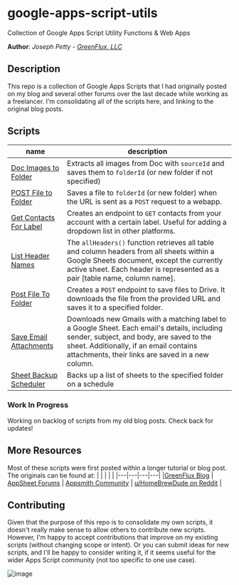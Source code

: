 # google-apps-script-utils

Collection of Google Apps Script Utility Functions & Web Apps

**Author**: _Joseph Petty - [GreenFlux, LLC](https://www.greenflux.us/)_

## Description
This repo is a collection of Google Apps Scripts that I had originally posted on my blog and several other forums over the last decade while working as a freelancer. I'm consolidating all of the scripts here, and linking to the original blog posts. 

## Scripts
|name|description|
|----|-----------|
|[Doc Images to Folder](scripts/Doc%20Images%20to%20Folder) | Extracts all images from Doc with `sourceId` and saves them to `folderId` (or new folder if not specified)|
|[POST File to Folder](scripts/Post%20File%20to%20Folder) | Saves a file to `folderId` (or new folder) when the URL is sent as a `POST` request to a webapp.|
|[Get Contacts For Label](scripts/Get%20Contacts%20For%20Label)|Creates an endpoint to `GET` contacts from your account with a certain label. Useful for adding a dropdown list in other platforms.|
|[List Header Names](scripts/List%20Header%20Names)|The `allHeaders()` function retrieves all table and column headers from all sheets within a Google Sheets document, except the currently active sheet. Each header is represented as a pair [table name, column name].|
|[Post File To Folder](scripts/Post%20File%20to%20Folder)|Creates a `POST` endpoint to save files to Drive. It downloads the file from the provided URL and saves it to a specified folder.|
|[Save Email Attachments](scripts/Save%20Email%20Attachments)|Downloads new Gmails with a matching label to a Google Sheet. Each email's details, including sender, subject, and body, are saved to the sheet. Additionally, if an email contains attachments, their links are saved in a new column.|
|[Sheet Backup Scheduler](scripts/Sheet%20Backup%20Scheduler)|Backs up a list of sheets to the specified folder on a schedule|

### Work In Progress
Working on backlog of scripts from my old blog posts. Check back for updates! 

## More Resources
Most of these scripts were first posted within a longer tutorial or blog post. The originals can be found at:
|   |   |   |   |
|---|---|---|---|
|[GreenFlux Blog](https://blog.greenflux.us/) | [AppSheet Forums](https://www.googlecloudcommunity.com/gc/forums/searchpage/tab/message?filter=location,authorId&q=script&noSynonym=false&location=category:appsheet&author_id=312288&collapse_discussion=true) | [Appsmith Community](https://community.appsmith.com/tag/google-apps-script) | [u/HomeBrewDude on Reddit](https://www.reddit.com/user/HomeBrewDude/) |

## Contributing
Given that the purpose of this repo is to consolidate my own scripts, it doesn't really make sense to allow others to contribute new scripts. However, I'm happy to accept contributions that improve on my existing scripts (without changing scope or intent). Or you can submit ideas for new scripts, and I'll be happy to consider writing it, if it seems useful for the wider Apps Script community (not too specific to one use case). 

![image](https://github.com/GreenFluxLLC/google-apps-script-utils/assets/24459976/c14013a0-cb7a-4843-8913-f82e86e9e167)
